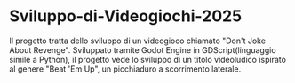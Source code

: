 # Sviluppo-di-Videogiochi-2025

Il progetto tratta dello sviluppo di un videogioco chiamato "Don't Joke About Revenge". Sviluppato tramite Godot Engine in GDScript(linguaggio simile a Python), il progetto vede lo sviluppo di un titolo videoludico ispirato al genere "Beat 'Em Up", un picchiaduro a scorrimento laterale. 
